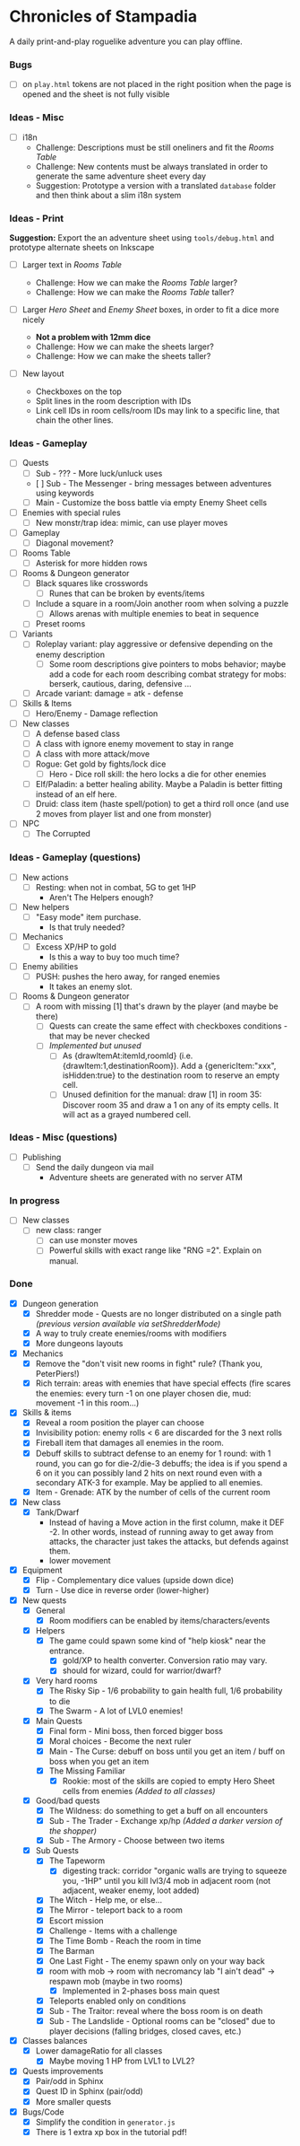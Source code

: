 # Chronicles of Stampadia

A daily print-and-play roguelike adventure you can play offline.

### Bugs

- [ ] on `play.html` tokens are not placed in the right position when the page is opened and the sheet is not fully visible

### Ideas - Misc

- [ ] i18n
  - Challenge: Descriptions must be still oneliners and fit the _Rooms Table_
  - Challenge: New contents must be always translated in order to generate the same adventure sheet every day
  - Suggestion: Prototype a version with a translated `database` folder and then think about a slim i18n system

### Ideas - Print

**Suggestion:** Export the an adventure sheet using `tools/debug.html` and prototype alternate sheets on Inkscape

- [ ] Larger text in _Rooms Table_
  - Challenge: How we can make the _Rooms Table_ larger?
  - Challenge: How we can make the _Rooms Table_ taller?  

- [ ] Larger _Hero Sheet_ and _Enemy Sheet_ boxes, in order to fit a dice more nicely
  - **Not a problem with 12mm dice**
  - Challenge: How we can make the sheets larger?
  - Challenge: How we can make the sheets taller?

- [ ] New layout
  - Checkboxes on the top
  - Split lines in the room description with IDs
  - Link cell IDs in room cells/room IDs may link to a specific line, that chain the other lines.

### Ideas - Gameplay

- [ ] Quests
  - [ ] Sub - ??? - More luck/unluck uses
  - [ ] Sub - The Messenger - bring messages between adventures using keywords
  - [ ] Main - Customize the boss battle via empty Enemy Sheet cells

- [ ] Enemies with special rules
  - [ ] New monstr/trap idea: mimic, can use player moves

- [ ] Gameplay
  - [ ] Diagonal movement?

- [ ] Rooms Table
  - [ ] Asterisk for more hidden rows

- [ ] Rooms & Dungeon generator
  - [ ] Black squares like crosswords
    - [ ] Runes that can be broken by events/items
  - [ ] Include a square in a room/Join another room when solving a puzzle
    - [ ] Allows arenas with multiple enemies to beat in sequence
  - [ ] Preset rooms

- [ ] Variants
  - [ ] Roleplay variant: play aggressive or defensive depending on the enemy description
    - [ ] Some room descriptions give pointers to mobs behavior; maybe add a code for each room describing combat strategy for mobs: berserk, cautious, daring, defensive ...
  - [ ] Arcade variant: damage = atk - defense

- [ ] Skills & Items
  - [ ] Hero/Enemy - Damage reflection

- [ ] New classes
  - [ ] A defense based class
  - [ ] A class with ignore enemy movement to stay in range
  - [ ] A class with more attack/move
  - [ ] Rogue: Get gold by fights/lock dice
    - [ ] Hero - Dice roll skill: the hero locks a die for other enemies
  - [ ] Elf/Paladin: a better healing ability. Maybe a Paladin is better fitting instead of an elf here.
  - [ ] Druid: class item (haste spell/potion) to get a third roll once (and use 2 moves from player list and one from monster)

- [ ] NPC
  - [ ] The Corrupted

### Ideas - Gameplay (questions)

- [ ] New actions
  - [ ] Resting: when not in combat, 5G to get 1HP
    - Aren't The Helpers enough?

- [ ] New helpers
  - [ ] "Easy mode" item purchase.
    - Is that truly needed?

- [ ] Mechanics
  - [ ] Excess XP/HP to gold
    - Is this a way to buy too much time?

- [ ] Enemy abilities
  - [ ] PUSH: pushes the hero away, for ranged enemies
    - It takes an enemy slot.

- [ ] Rooms & Dungeon generator
  - [ ] A room with missing [1] that's drawn by the player (and maybe be there)
    - [ ] Quests can create the same effect with checkboxes conditions - that may be never checked
    - [ ] *Implemented but unused*
      - [ ] As {drawItemAt:itemId,roomId} (i.e. {drawItem:1,destinationRoom}). Add a {genericItem:"xxx", isHidden:true} to the destination room to reserve an empty cell.
      - [ ] Unused definition for the manual: draw [1] in room 35: Discover room 35 and draw a 1 on any of its empty cells. It will act as a grayed numbered cell.

### Ideas - Misc (questions)

- [ ] Publishing
  - [ ] Send the daily dungeon via mail
    - Adventure sheets are generated with no server ATM

### In progress

- [ ] New classes
  - [ ] new class: ranger
    - [ ] can use monster moves
    - [ ] Powerful skills with exact range like "RNG =2". Explain on manual.

### Done

- [x] Dungeon generation
  - [x] Shredder mode - Quests are no longer distributed on a single path *(previous version available via setShredderMode)*
  - [x] A way to truly create enemies/rooms with modifiers
  - [x] More dungeons layouts

- [x] Mechanics
  - [x] Remove the "don't visit new rooms in fight" rule? (Thank you, PeterPiers!)
  - [x] Rich terrain: areas with enemies that have special effects (fire scares the enemies: every turn -1 on one player chosen die, mud: movement -1 in this room...)

- [x] Skills & items
  - [x] Reveal a room position the player can choose
  - [x] Invisibility potion: enemy rolls < 6 are discarded for the 3 next rolls
  - [x] Fireball item that damages all enemies in the room.
  - [x] Debuff skills to subtract defense to an enemy for 1 round: with 1 round, you can go for die-2/die-3 debuffs; the idea is if you spend a 6 on it you can possibly land 2 hits on next round even with a secondary ATK-3 for example. May be applied to all enemies.
  - [x] Item - Grenade: ATK by the number of cells of the current room

- [x] New class
  - [x] Tank/Dwarf
      - Instead of having a Move action in the first column, make it DEF -2. In other words, instead of running away to get away from attacks, the character just takes the attacks, but defends against them.
      - lower movement

- [x] Equipment
  - [x] Flip - Complementary dice values (upside down dice)
  - [x] Turn - Use dice in reverse order (lower-higher)

- [x] New quests
  - [x] General  
    - [x] Room modifiers can be enabled by items/characters/events
  - [x] Helpers
    - [x] The game could spawn some kind of "help kiosk" near the entrance.
      - [x] gold/XP to health converter. Conversion ratio may vary.
      - [x] should for wizard, could for warrior/dwarf?
  - [x] Very hard rooms
    - [x] The Risky Sip - 1/6 probability to gain health full, 1/6 probability to die
    - [x] The Swarm - A lot of LVL0 enemies!
  - [x] Main Quests
    - [x] Final form - Mini boss, then forced bigger boss
    - [x] Moral choices - Become the next ruler
    - [x] Main - The Curse: debuff on boss until you get an item / buff on boss when you get an item
    - [x] The Missing Familiar
      - [x] Rookie: most of the skills are copied to empty Hero Sheet cells from enemies *(Added to all classes)*
  - [x] Good/bad quests
    - [x] The Wildness: do something to get a buff on all encounters
    - [x] Sub - The Trader - Exchange xp/hp *(Added a darker version of the shopper)*
    - [x] Sub - The Armory - Choose between two items
  - [x] Sub Quests
    - [x] The Tapeworm
      - [x] digesting track: corridor "organic walls are trying to squeeze you, -1HP" until you kill lvl3/4 mob in adjacent room (not adjacent, weaker enemy, loot added)
    - [x] The Witch - Help me, or else...
    - [x] The Mirror - teleport back to a room
    - [x] Escort mission
    - [x] Challenge - Items with a challenge
    - [x] The Time Bomb - Reach the room in time
    - [x] The Barman
    - [x] One Last Fight - The enemy spawn only on your way back  
    - [x] room with mob -> room with necromancy lab "I ain't dead" -> respawn mob (maybe in two rooms)
      - [x] Implemented in 2-phases boss main quest
    - [x] Teleports enabled only on conditions
    - [x] Sub - The Traitor: reveal where the boss room is on death
    - [x] Sub - The Landslide - Optional rooms can be "closed" due to player decisions (falling bridges, closed caves, etc.)

- [x] Classes balances
  - [x] Lower damageRatio for all classes
    - [x] Maybe moving 1 HP from LVL1 to LVL2?

- [x] Quests improvements
  - [x] Pair/odd in Sphinx
  - [x] Quest ID in Sphinx (pair/odd)
  - [x] More smaller quests

- [x] Bugs/Code
  - [x] Simplify the condition in `generator.js`
  - [x] There is 1 extra xp box in the tutorial pdf!
